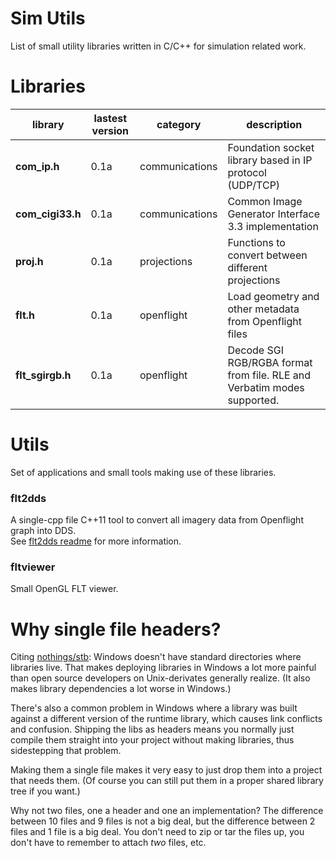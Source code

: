 # Sim Utils
List of small utility libraries written in C/C++ for simulation related work.

# Libraries

library    | lastest version | category | description
---------- | --------------- | ---------| ------------
**com_ip.h** | 0.1a | communications | Foundation socket library based in IP protocol (UDP/TCP)
**com_cigi33.h** | 0.1a | communications | Common Image Generator Interface 3.3 implementation
**proj.h** | 0.1a | projections | Functions to convert between different projections
**flt.h** | 0.1a | openflight | Load geometry and other metadata from Openflight files
**flt_sgirgb.h** | 0.1a | openflight | Decode SGI RGB/RGBA format from file. RLE and Verbatim modes supported.

# Utils
Set of applications and small tools making use of these libraries.
### flt2dds
A single-cpp file C++11 tool to convert all imagery data from Openflight graph into DDS. <br/>
See <a href="utils/flt2dds/readme.md">flt2dds readme</a> for more information.

### fltviewer
Small OpenGL FLT viewer.

# Why single file headers?

Citing <a href="https://github.com/nothings/stb/blob/master/README.md">nothings/stb</a>:
Windows doesn't have standard directories where libraries
live. That makes deploying libraries in Windows a lot more
painful than open source developers on Unix-derivates generally
realize. (It also makes library dependencies a lot worse in Windows.)

There's also a common problem in Windows where a library was built
against a different version of the runtime library, which causes
link conflicts and confusion. Shipping the libs as headers means
you normally just compile them straight into your project without
making libraries, thus sidestepping that problem.

Making them a single file makes it very easy to just
drop them into a project that needs them. (Of course you can
still put them in a proper shared library tree if you want.)

Why not two files, one a header and one an implementation?
The difference between 10 files and 9 files is not a big deal,
but the difference between 2 files and 1 file is a big deal.
You don't need to zip or tar the files up, you don't have to
remember to attach *two* files, etc.
